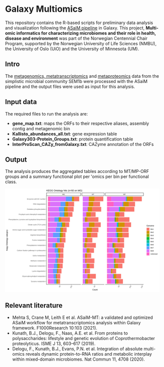 # Galaxy Multiomics

This repository contains the R-based scripts for preliminary data analysis and visualization following the [ASaiM pipeline](https://f1000research.com/articles/10-103) in Galaxy. This project, **Multi-omic informatics for characterizing microbiomes and their role in health, disease and environment** was part of the Norwegian Centennial Chair Program, supported by the Norwegian University of Life Sciences (NMBU), the University of Oslo (UiO) and the University of Minnesota (UM).

## Intro
The [metagenomics, metatranscriptomics](https://www.ncbi.nlm.nih.gov/sra/?term=SRP134228) and [metaproteomics](https://www.ebi.ac.uk/pride/archive/projects/PXD016242) data from the simplistic microbial community SEM1b were processed with the ASaiM pipeline and the output files were used as input for this analysis.

## Input data
The required files to run the analysis are:
- **gene_map.txt**: maps the ORFs to their respective aliases, assembly contig and metagenomic bin
- **Kallisto_abundances_all.txt**: gene expression table
- **Galaxy303-Protein_Groups.txt**: protein quantification table
- **InterProScan_CAZy_fromGalaxy.txt**: CAZyme annotation of the ORFs

## Output
The analysis produces the aggregated tables according to MT/MP-ORF groups and a summary functional plot per 'omics per bin per functional class.

![alt text](/results/MO_Kegg.png)

## Relevant literature
- Mehta S, Crane M, Leith E et al. ASaiM-MT: a validated and optimized ASaiM workflow for metatranscriptomics analysis within Galaxy framework. F1000Research 10:103 (2021). 
- Kunath, B.J., Delogu, F., Naas, A.E. et al. From proteins to polysaccharides: lifestyle and genetic evolution of Coprothermobacter proteolyticus. ISME J 13, 603–617 (2019).
- Delogu, F., Kunath, B.J., Evans, P.N. et al. Integration of absolute multi-omics reveals dynamic protein-to-RNA ratios and metabolic interplay within mixed-domain microbiomes. Nat Commun 11, 4708 (2020).
